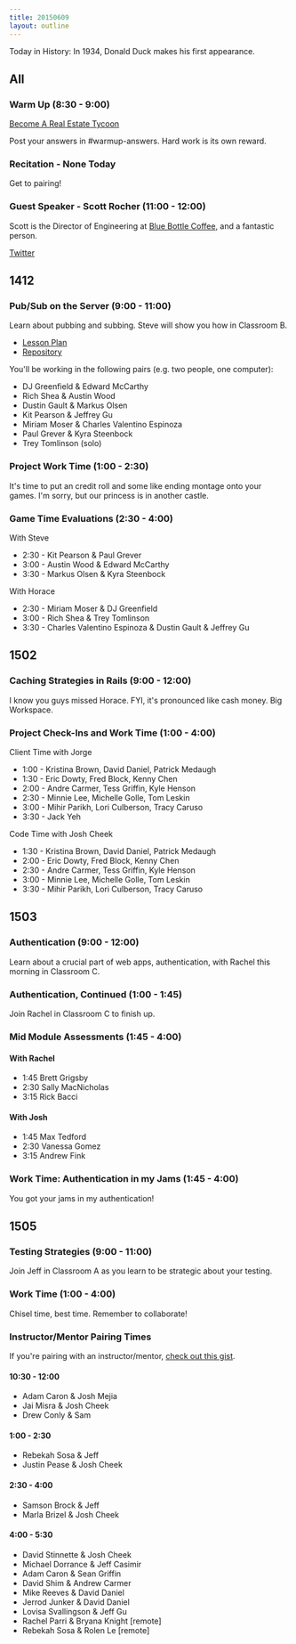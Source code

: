 ```yaml
---
title: 20150609
layout: outline
---
```


Today in History: In 1934, Donald Duck makes his first appearance.

## All

### Warm Up (8:30 - 9:00)

[Become A Real Estate Tycoon](http://cl.ly/2K1Y082i350U)

Post your answers in #warmup-answers. Hard work is its own reward.

### Recitation - None Today

Get to pairing!

### Guest Speaker - Scott Rocher (11:00 - 12:00)

Scott is the Director of Engineering at [Blue Bottle Coffee](https://bluebottlecoffee.com/), and a fantastic person.

[Twitter](https://twitter.com/rochers)

## 1412

### Pub/Sub on the Server (9:00 - 11:00)

Learn about pubbing and subbing. Steve will show you how in Classroom B.

* [Lesson Plan](https://github.com/turingschool/lesson_plans/blob/master/ruby_04-apis_and_scalability/pubsub_on_the_server.markdown)
* [Repository](https://github.com/turingschool-examples/slacker)

You'll be working in the following pairs (e.g. two people, one computer):

* DJ Greenfield & Edward McCarthy
* Rich Shea & Austin Wood
* Dustin Gault & Markus Olsen
* Kit Pearson & Jeffrey Gu
* Miriam Moser & Charles Valentino Espinoza
* Paul Grever & Kyra Steenbock
* Trey Tomlinson (solo)

### Project Work Time (1:00 - 2:30)

It's time to put an credit roll and some like ending montage onto your games. I'm sorry, but our princess is in another castle.

### Game Time Evaluations (2:30 - 4:00)

With Steve

* 2:30 - Kit Pearson & Paul Grever
* 3:00 - Austin Wood & Edward McCarthy
* 3:30 - Markus Olsen & Kyra Steenbock

With Horace

* 2:30 - Miriam Moser & DJ Greenfield
* 3:00 - Rich Shea & Trey Tomlinson
* 3:30 - Charles Valentino Espinoza & Dustin Gault & Jeffrey Gu


## 1502

### Caching Strategies in Rails (9:00 - 12:00)

I know you guys missed Horace. FYI, it's pronounced like cash money. Big Workspace.

### Project Check-Ins and Work Time (1:00 - 4:00)

Client Time with Jorge

* 1:00 - Kristina Brown, David Daniel, Patrick Medaugh
* 1:30 - Eric Dowty, Fred Block, Kenny Chen
* 2:00 - Andre Carmer, Tess Griffin, Kyle Henson
* 2:30 - Minnie Lee, Michelle Golle, Tom Leskin
* 3:00 - Mihir Parikh, Lori Culberson, Tracy Caruso
* 3:30 - Jack Yeh

Code Time with Josh Cheek

* 1:30 - Kristina Brown, David Daniel, Patrick Medaugh
* 2:00 - Eric Dowty, Fred Block, Kenny Chen
* 2:30 - Andre Carmer, Tess Griffin, Kyle Henson
* 3:00 - Minnie Lee, Michelle Golle, Tom Leskin
* 3:30 - Mihir Parikh, Lori Culberson, Tracy Caruso



## 1503

### Authentication (9:00 - 12:00)

Learn about a crucial part of web apps, authentication, with Rachel this morning in Classroom C.

### Authentication, Continued (1:00 - 1:45)

Join Rachel in Classroom C to finish up. 

### Mid Module Assessments (1:45 - 4:00)

#### With Rachel

* 1:45 Brett Grigsby
* 2:30 Sally MacNicholas
* 3:15 Rick Bacci

#### With Josh

* 1:45 Max Tedford
* 2:30 Vanessa Gomez
* 3:15 Andrew Fink

### Work Time: Authentication in my Jams (1:45 - 4:00)

You got your jams in my authentication!


## 1505

### Testing Strategies (9:00 - 11:00)

Join Jeff in Classroom A as you learn to be strategic about your testing.

### Work Time (1:00 - 4:00)

Chisel time, best time. Remember to collaborate!

### Instructor/Mentor Pairing Times

If you're pairing with an instructor/mentor, [check out this gist](https://gist.github.com/jcasimir/06bffe7e3d7d8b553b97).

#### 10:30 - 12:00

* Adam Caron & Josh Mejia
* Jai Misra & Josh Cheek
* Drew Conly & Sam

#### 1:00 - 2:30

* Rebekah Sosa & Jeff
* Justin Pease & Josh Cheek

#### 2:30 - 4:00

* Samson Brock & Jeff
* Marla Brizel & Josh Cheek

#### 4:00 - 5:30

* David Stinnette & Josh Cheek
* Michael Dorrance & Jeff Casimir
* Adam Caron & Sean Griffin
* David Shim & Andrew Carmer
* Mike Reeves & David Daniel
* Jerrod Junker & David Daniel
* Lovisa Svallingson & Jeff Gu
* Rachel Parri & Bryana Knight [remote]
* Rebekah Sosa & Rolen Le [remote]
